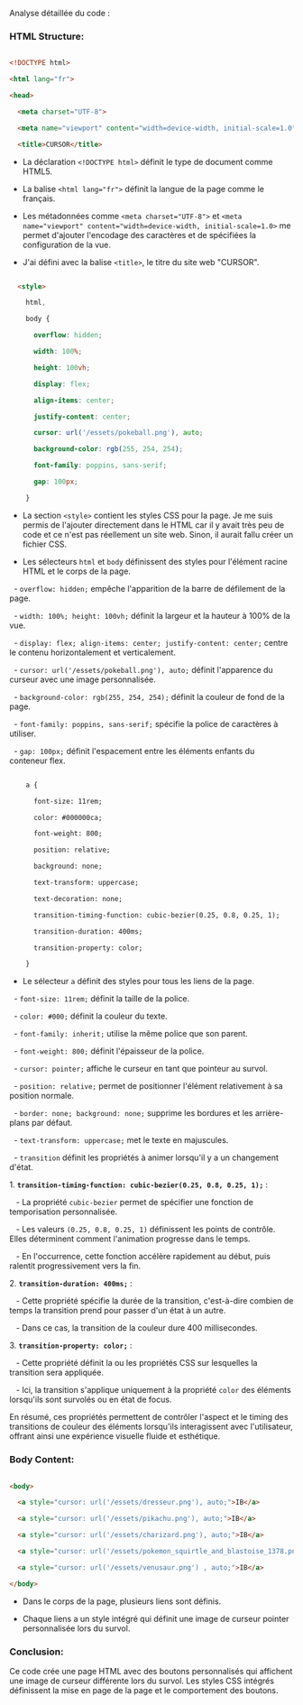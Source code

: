 Analyse détaillée du code :

### HTML Structure:

```html

<!DOCTYPE html>

<html lang="fr">

<head>

  <meta charset="UTF-8">

  <meta name="viewport" content="width=device-width, initial-scale=1.0">

  <title>CURSOR</title>

```

- La déclaration `<!DOCTYPE html>` définit le type de document comme HTML5.

- La balise `<html lang="fr">` définit la langue de la page comme le français.

- Les métadonnées comme `<meta charset="UTF-8">` et `<meta name="viewport" content="width=device-width, initial-scale=1.0>` me permet d'ajouter l'encodage des caractères et de spécifiées la configuration de la vue.

- J'ai défini avec la balise `<title>`, le titre du site web "CURSOR".

```html

  <style>

    html,

    body {

      overflow: hidden;

      width: 100%;

      height: 100vh;

      display: flex;

      align-items: center;

      justify-content: center;

      cursor: url('/essets/pokeball.png'), auto;

      background-color: rgb(255, 254, 254);

      font-family: poppins, sans-serif;

      gap: 100px;

    }

```

- La section `<style>` contient les styles CSS pour la page. Je me suis permis de l'ajouter directement dans le HTML car il y avait très peu de code et ce n'est pas réellement un site web. Sinon, il aurait fallu créer un fichier CSS.

- Les sélecteurs `html` et `body` définissent des styles pour l'élément racine HTML et le corps de la page.

  - `overflow: hidden;` empêche l'apparition de la barre de défilement de la page.

  - `width: 100%; height: 100vh;` définit la largeur et la hauteur à 100% de la vue.

  - `display: flex; align-items: center; justify-content: center;` centre le contenu horizontalement et verticalement.

  - `cursor: url('/essets/pokeball.png'), auto;` définit l'apparence du curseur avec une image personnalisée.

  - `background-color: rgb(255, 254, 254);` définit la couleur de fond de la page.

  - `font-family: poppins, sans-serif;` spécifie la police de caractères à utiliser.

  - `gap: 100px;` définit l'espacement entre les éléments enfants du conteneur flex.

```html

    a {

      font-size: 11rem;

      color: #000000ca;

      font-weight: 800;

      position: relative;

      background: none;

      text-transform: uppercase;

      text-decoration: none;

      transition-timing-function: cubic-bezier(0.25, 0.8, 0.25, 1);

      transition-duration: 400ms;

      transition-property: color;

    }

```

- Le sélecteur `a` définit des styles pour tous les liens de la page.

  - `font-size: 11rem;` définit la taille de la police.

  - `color: #000;` définit la couleur du texte.

  - `font-family: inherit;` utilise la même police que son parent.

  - `font-weight: 800;` définit l'épaisseur de la police.

  - `cursor: pointer;` affiche le curseur en tant que pointeur au survol.

  - `position: relative;` permet de positionner l'élément relativement à sa position normale.

  - `border: none; background: none;` supprime les bordures et les arrière-plans par défaut.

  - `text-transform: uppercase;` met le texte en majuscules.

  - `transition` définit les propriétés à animer lorsqu'il y a un changement d'état.
  
  1\. **`transition-timing-function: cubic-bezier(0.25, 0.8, 0.25, 1);`** :

   - La propriété  `cubic-bezier` permet de spécifier une fonction de temporisation personnalisée.

   - Les valeurs `(0.25, 0.8, 0.25, 1)` définissent les points de contrôle. Elles déterminent comment l'animation progresse dans le temps.

   - En l'occurrence, cette fonction accélère rapidement au début, puis ralentit progressivement vers la fin.

2\. **`transition-duration: 400ms;`** :

   - Cette propriété spécifie la durée de la transition, c'est-à-dire combien de temps la transition prend pour passer d'un état à un autre.

   - Dans ce cas, la transition de la couleur dure 400 millisecondes.

3\. **`transition-property: color;`** :

   - Cette propriété définit la ou les propriétés CSS sur lesquelles la transition sera appliquée.

   - Ici, la transition s'applique uniquement à la propriété `color` des éléments lorsqu'ils sont survolés ou en état de focus.

En résumé, ces propriétés permettent de contrôler l'aspect et le timing des transitions de couleur des éléments lorsqu'ils interagissent avec l'utilisateur, offrant ainsi une expérience visuelle fluide et esthétique.

### Body Content:

```html

<body>

  <a style="cursor: url('/essets/dresseur.png'), auto;">IB</a>

  <a style="cursor: url('/essets/pikachu.png'), auto;">IB</a>

  <a style="cursor: url('/essets/charizard.png'), auto;">IB</a>

  <a style="cursor: url('/essets/pokemon_squirtle_and_blastoise_1378.png'), auto;">IB</a>

  <a style="cursor: url('/essets/venusaur.png') , auto;">IB</a>

</body>

```

- Dans le corps de la page, plusieurs liens sont définis.

- Chaque liens a un style intégré qui définit une image de curseur pointer personnalisée lors du survol.

### Conclusion:

Ce code crée une page HTML avec des boutons personnalisés qui affichent une image de curseur différente lors du survol. Les styles CSS intégrés définissent la mise en page de la page et le comportement des boutons.